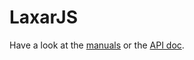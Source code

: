 LaxarJS
=======

Have a look at the [manuals](docs/manuals/index.md) or the [API doc](docs/api/index.md).

